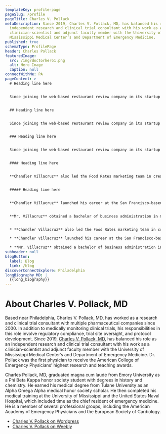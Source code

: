 ```yaml
---
templateKey: profile-page
pageSlug: /profile
pageTitle: Charles V. Pollack
metaDescription: Since 2019, Charles V. Pollack, MD, has balanced his role as an
  independent research and clinical trial consultant with his work as a
  clinician-scientist and adjunct faculty member with the University of
  Mississippi Medical Center’s and Department of Emergency Medicine.
published: true
schemaType: ProfilePage
header: Charles Pollack
featuredImage:
  src: /img/doctorhero1.png
  alt: Hero Image
  caption: null
connectWithMe: PA
pageContent: >-
  # Heading line here


  Since joining the web-based restaurant review company in its startup phase, **Chandler Villacruz** has spearheaded market research activities that have allowed the firm to build effective advertising campaigns and achieve sound business growth.


  ## Heading line here


  Since joining the web-based restaurant review company in its startup phase, **Chandler Villacruz** has spearheaded market research activities that have allowed the firm to build effective advertising campaigns and achieve sound business growth.


  ### Heading line here


  Since joining the web-based restaurant review company in its startup phase, **Chandler Villacruz** has spearheaded market research activities that have allowed the firm to build effective advertising campaigns and achieve sound business growth.


  #### Heading line here


  **Chandler Villacruz** also led the Food Rates marketing team in creating a successful *user rewards program* that boosted online signups by 10,000 accounts in its first 30 days. For his achievements in his field, the [San Francisco Business Times](file:///home/surajit/Downloads/executives%20(2)/executives/profile.html#) recognized him as one of its “40 Under 40” *business leaders* in 2014.


  ##### Heading line here


  **Chandler Villacruz** launched his career at the San Francisco-based Healthy Living. After only six years with the firm, he advanced from his position of marketing associate to the role of marketing director.


  **Mr. Villacruz** obtained a bachelor of business administration in marketing from the Mays Business School at Texas A&M University, where he pursued the Advertising Strategy career track. Subsequently, he earned a master of science in marketing at the University of Southern California.


  * **Chandler Villacruz** also led the Food Rates marketing team in creating a successful *user rewards program* that boosted online signups by 10,000 accounts in its first 30 days. For his achievements in his field, the [San Francisco Business Times](file:///home/surajit/Downloads/executives%20(2)/executives/profile.html#) recognized him as one of its “40 Under 40” *business leaders* in 2014.

  * **Chandler Villacruz** launched his career at the San Francisco-based Healthy Living. After only six years with the firm, he advanced from his position of marketing associate to the role of marketing director.

  * **Mr. Villacruz** obtained a bachelor of business administration in marketing from the Mays Business School at Texas A&M University, where he pursued the Advertising Strategy career track. Subsequently, he earned a master of science in marketing at the University of Southern California.
subheader: null
blogButton:
  label: Blog
  link: /blog
discoverConnectExplore: Philadelphia
longBiography_MD: |
  {{long_biography}}
---
```

# About Charles V. Pollack, MD

Based near Philadelphia, Charles V. Pollack, MD, has worked as a research and clinical trial consultant with multiple pharmaceutical companies since 2000. In addition to medically monitoring clinical trials, his responsibilities in this role involve regulatory compliance, trial site oversight, and protocol development. Since 2019, [Charles V. Pollack, MD](https://ideamensch.com/charles-pollack/), has balanced his role as an independent research and clinical trial consultant with his work as a clinician-scientist and adjunct faculty member with the University of Mississippi Medical Center’s and Department of Emergency Medicine. Dr. Pollack was the first physician to receive the American College of Emergency Physicians’ highest research and teaching awards.

Charles Pollack, MD, graduated magna cum laude from Emory University as a Phi Beta Kappa honor society student with degrees in history and chemistry. He earned his medical degree from Tulane University as an Alpha Omega Alpha medical honor society scholar. He then completed his medical training at the University of Mississippi and the United States Naval Hospital, which included time as the chief resident of emergency medicine. He is a member of several professional groups, including the American Academy of Emergency Physicians and the European Society of Cardiology.

* [C﻿harles V. Pollack on Wordpress](https://charlesvpollackmd.wordpress.com/)
* [C﻿harles V. Pollack on Weebly](https://charlesvpollackmd.weebly.com/)